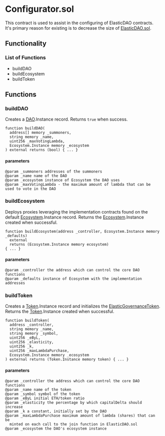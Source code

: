 # Configurator.sol

This contract is used to assist in the configuring of ElasticDAO contracts. It's primary reason for existing is to decrease the size of [ElasticDAO.sol](https://docs.elasticdao.org/contracts/elasticdao.sol).

## Functionality

### List of Functions

* buildDAO
* buildEcosystem
* buildToken

## Functions

### buildDAO

Creates a [DAO](https://docs.elasticdao.org/contracts/dao.sol).Instance record. Returns `true` when success.

```text
function buildDAO(
  address[] memory _summoners,
  string memory _name,
  uint256 _maxVotingLambda,
  Ecosystem.Instance memory _ecosystem
) external returns (bool) { ... }
```

#### parameters

```text
@param _summoners addresses of the summoners
@param _name name of the DAO
@param _ecosystem instance of Ecosystem the DAO uses
@param _maxVotingLambda - the maximum amount of lambda that can be used to vote in the DAO
```

### buildEcosystem

Deploys proxies leveraging the implementation contracts found on the default [Ecosystem](https://docs.elasticdao.org/contracts/ecosystem.sol).Instance record. Returns the [Ecosystem](https://docs.elasticdao.org/contracts/ecosystem.sol).Instance created when successful.

```text
function buildEcosystem(address _controller, Ecosystem.Instance memory _defaults)
  external
  returns (Ecosystem.Instance memory ecosystem)
{ ... }
```

#### parameters

```text
@param _controller the address which can control the core DAO functions
@param _defaults instance of Ecosystem with the implementation addresses
```

### buildToken

Creates a [Token](https://docs.elasticdao.org/contracts/token.sol).Instance record and initializes the [ElasticGovernanceToken](https://docs.elasticdao.org/contracts/elasticgovernancetoken.sol). Returns the [Token](https://docs.elasticdao.org/contracts/token.sol).Instance created when successful.

```text
function buildToken(
  address _controller,
  string memory _name,
  string memory _symbol,
  uint256 _eByL,
  uint256 _elasticity,
  uint256 _k,
  uint256 _maxLambdaPurchase,
  Ecosystem.Instance memory _ecosystem
) external returns (Token.Instance memory token) { ... }
```

#### parameters

```text
@param _controller the address which can control the core DAO functions
@param _name name of the token
@param _symbol symbol of the token
@param _eByL initial ETH/token ratio
@param _elasticity the percentage by which capitalDelta should increase
@param _k a constant, initially set by the DAO
@param _maxLambdaPurchase maximum amount of lambda (shares) that can be
  minted on each call to the join function in ElasticDAO.sol
@param _ecosystem the DAO's ecosystem instance
```

